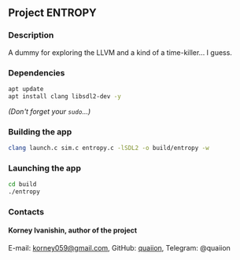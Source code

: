 ## Project ENTROPY

### Description

A dummy for exploring the LLVM and a kind of a time-killer... I guess.

### Dependencies

```bash
apt update
apt install clang libsdl2-dev -y
```

*(Don't forget your `sudo`...)*

### Building the app

```bash
clang launch.c sim.c entropy.c -lSDL2 -o build/entropy -w
```

### Launching the app

```bash
cd build
./entropy
```

### Contacts

#### Korney Ivanishin, author of the project
E-mail: korney059@gmail.com,
GitHub: [quaiion](https://github.com/quaiion), Telegram: @quaiion
